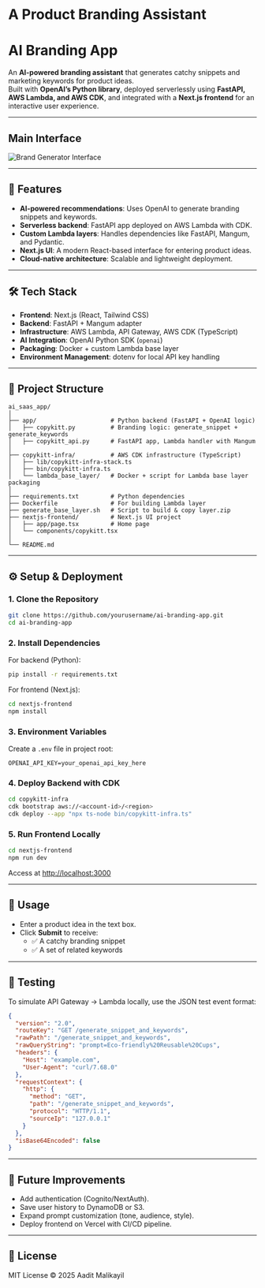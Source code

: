 # A Product Branding Assistant
# AI Branding App  

An **AI-powered branding assistant** that generates catchy snippets and marketing keywords for product ideas.  
Built with **OpenAI’s Python library**, deployed serverlessly using **FastAPI, AWS Lambda, and AWS CDK**, and integrated with a **Next.js frontend** for an interactive user experience.  

---
## Main Interface
![Brand Generator Interface](./screenshots/demo.gif)

---


## 🚀 Features  
- **AI-powered recommendations**: Uses OpenAI to generate branding snippets and keywords.  
- **Serverless backend**: FastAPI app deployed on AWS Lambda with CDK.  
- **Custom Lambda layers**: Handles dependencies like FastAPI, Mangum, and Pydantic.  
- **Next.js UI**: A modern React-based interface for entering product ideas.  
- **Cloud-native architecture**: Scalable and lightweight deployment.  

---

## 🛠️ Tech Stack  
- **Frontend**: Next.js (React, Tailwind CSS)  
- **Backend**: FastAPI + Mangum adapter  
- **Infrastructure**: AWS Lambda, API Gateway, AWS CDK (TypeScript)  
- **AI Integration**: OpenAI Python SDK (`openai`)  
- **Packaging**: Docker + custom Lambda base layer  
- **Environment Management**: dotenv for local API key handling  

---

## 📂 Project Structure  
```
ai_saas_app/
│
├── app/                     # Python backend (FastAPI + OpenAI logic)
│   ├── copykitt.py          # Branding logic: generate_snippet + generate_keywords
│   ├── copykitt_api.py      # FastAPI app, Lambda handler with Mangum
│
├── copykitt-infra/          # AWS CDK infrastructure (TypeScript)
│   ├── lib/copykitt-infra-stack.ts
│   ├── bin/copykitt-infra.ts
│   └── lambda_base_layer/   # Docker + script for Lambda base layer packaging
│
├── requirements.txt         # Python dependencies
├── Dockerfile               # For building Lambda layer
├── generate_base_layer.sh   # Script to build & copy layer.zip
├── nextjs-frontend/         # Next.js UI project
│   ├── app/page.tsx         # Home page
│   └── components/copykitt.tsx
│
└── README.md
```

---

## ⚙️ Setup & Deployment  

### 1. Clone the Repository  
```bash
git clone https://github.com/yourusername/ai-branding-app.git
cd ai-branding-app
```

### 2. Install Dependencies  
For backend (Python):  
```bash
pip install -r requirements.txt
```

For frontend (Next.js):  
```bash
cd nextjs-frontend
npm install
```

### 3. Environment Variables  
Create a `.env` file in project root:  
```
OPENAI_API_KEY=your_openai_api_key_here
```

### 4. Deploy Backend with CDK  
```bash
cd copykitt-infra
cdk bootstrap aws://<account-id>/<region>
cdk deploy --app "npx ts-node bin/copykitt-infra.ts"
```

### 5. Run Frontend Locally  
```bash
cd nextjs-frontend
npm run dev
```
Access at [http://localhost:3000](http://localhost:3000)  

---

## 📖 Usage  
- Enter a product idea in the text box.  
- Click **Submit** to receive:  
  - ✅ A catchy branding snippet  
  - ✅ A set of related keywords  

---

## 🧪 Testing  
To simulate API Gateway → Lambda locally, use the JSON test event format:  
```json
{
  "version": "2.0",
  "routeKey": "GET /generate_snippet_and_keywords",
  "rawPath": "/generate_snippet_and_keywords",
  "rawQueryString": "prompt=Eco-friendly%20Reusable%20Cups",
  "headers": {
    "Host": "example.com",
    "User-Agent": "curl/7.68.0"
  },
  "requestContext": {
    "http": {
      "method": "GET",
      "path": "/generate_snippet_and_keywords",
      "protocol": "HTTP/1.1",
      "sourceIp": "127.0.0.1"
    }
  },
  "isBase64Encoded": false
}
```

---

## 🔮 Future Improvements  
- Add authentication (Cognito/NextAuth).  
- Save user history to DynamoDB or S3.  
- Expand prompt customization (tone, audience, style).  
- Deploy frontend on Vercel with CI/CD pipeline.  

---

## 📜 License  
MIT License © 2025 Aadit Malikayil  
